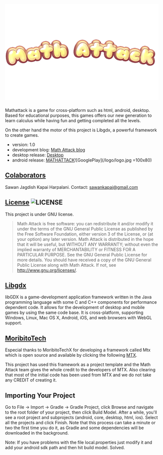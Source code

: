 ![MathAttack](/android/assets/title.png)
==========

Mathattack is a game for cross-platform such as html, android, desktop. Based for educational purposes, this games offers our new generation to learn calculus while having fun and getting completed all the levels.

On the other hand the motor of this project is Libgdx, a powerful framework to create games.
* version: 1.0
* development blog: [Math Attack blog](http://mathattackgame.wordpress.com/)
* desktop release: [Desktop](https://github.com/alu0100694765/MathAttack/releases)
* android release: [MATHATTACK](https://play.google.com/store/apps/details?id=com.sawan.mathattack.android&hl=es)![GooglePlay](/logo/logo.jpg =100x80)

## [Colaborators](https://github.com/alu0100694765/Knapsack/graphs/contributors)
Sawan Jagdish Kapai Harpalani. Contact: <sawankapai@gmail.com>

## [License](http://www.gnu.org/licenses/gpl-3.0.html) ![LICENSE](http://www.gnu.org/graphics/gplv3-88x31.png)
This project is under GNU license.

> Math Attack is free software: you can redistribute it 
> and/or modify it under the terms of the GNU General
> Public License as published by the Free Software 
> Foundation, either version 3 of the License, 
> or (at your option) any later version.
> Math Attack is distributed in the hope that it will 
> be useful, but WITHOUT ANY WARRANTY; without even 
> the implied warranty of MERCHANTABILITY or FITNESS 
> FOR A PARTICULAR PURPOSE. See the GNU General Public
> License for more details.
> You should have received a copy of the GNU General 
> Public License along with Math Attack. If not, see 
> http://www.gnu.org/licenses/.

## [Libgdx](http://libgdx.badlogicgames.com/)

libGDX is a game-development application framework written in the Java programming language with some C and C++ components for performance dependent code. It allows for the development of desktop and mobile games by using the same code base. It is cross-platform, supporting Windows, Linux, Mac OS X, Android, iOS, and web browsers with WebGL support.

## [MoribitoTech](http://moribitotechx.blogspot.com.es/)
Especial thanks to MoribitoTechX for developing a framework called Mtx which is open source and available by clicking the following [MTX](https://github.com/moribitotech/MTX).

This project has used this framework as a project template and the Math Attack team gives the whole credit to the developers of MTX. Also clearing that most of the initial code has been used from MTX and we do not take any CREDIT of creating it.

## Importing Your Project

Go to File -> Import -> Gradle -> Gradle Project, click Browse and navigate to the root folder of your project, then click Build Model. After a while, you'll see a root project and subprojects (android, core, desktop, html, ios). Select all the projects and click Finish. Note that this process can take a minute or two the first time you do it, as Gradle and some dependencies will be downloaded in the background.

Note: If you have problems with the file local.properties just modify it and add your android sdk path and then hit build model. Solved.
